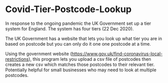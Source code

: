 # Covid-Tier-Postcode-Lookup
In response to the ongoing pandemic the UK Government set up a tier system for England. The system has four tiers (22 Dec 2020). 

The UK Government has a website that lets you look up what tier you are in based on postcode but you can only do it one one postcode at a time. 

Using the government website (https://www.gov.uk/find-coronavirus-local-restrictions), this program lets you upload a csv file of postcodes then creates a new csv which matches those postcodes to their relevant tier. Potentially helpful for small businesses who may need to look at multiple postcodes.
